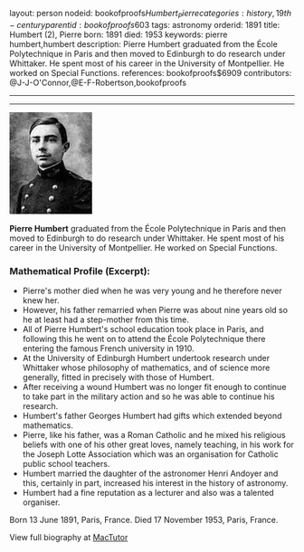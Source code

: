 layout: person
nodeid: bookofproofs$Humbert_Pierre
categories: history,19th-century
parentid: bookofproofs$603
tags: astronomy
orderid: 1891
title: Humbert (2), Pierre
born: 1891
died: 1953
keywords: pierre humbert,humbert
description: Pierre Humbert graduated from the École Polytechnique in Paris and then moved to Edinburgh to do research under Whittaker. He spent most of his career in the University of Montpellier. He worked on Special Functions.
references: bookofproofs$6909
contributors: @J-J-O'Connor,@E-F-Robertson,bookofproofs

---



---

![Humbert_Pierre.jpg](https://github.com/bookofproofs/bookofproofs.github.io/blob/main/_sources/_assets/images/portraits/Humbert_Pierre.jpg?raw=true)

**Pierre Humbert** graduated from the École Polytechnique in Paris and then moved to Edinburgh to do research under Whittaker. He spent most of his career in the University of Montpellier. He worked on Special Functions.

### Mathematical Profile (Excerpt):
* Pierre's mother died when he was very young and he therefore never knew her.
* However, his father remarried when Pierre was about nine years old so he at least had a step-mother from this time.
* All of Pierre Humbert's school education took place in Paris, and following this he went on to attend the École Polytechnique there entering the famous French university in 1910.
* At the University of Edinburgh Humbert undertook research under Whittaker whose philosophy of mathematics, and of science more generally, fitted in precisely with those of Humbert.
* After receiving a wound Humbert was no longer fit enough to continue to take part in the military action and so he was able to continue his research.
* Humbert's father Georges Humbert had gifts which extended beyond mathematics.
* Pierre, like his father, was a Roman Catholic and he mixed his religious beliefs with one of his other great loves, namely teaching, in his work for the Joseph Lotte Association which was an organisation for Catholic public school teachers.
* Humbert married the daughter of the astronomer Henri Andoyer and this, certainly in part, increased his interest in the history of astronomy.
* Humbert had a fine reputation as a lecturer and also was a talented organiser.

Born 13 June 1891, Paris, France. Died 17 November 1953, Paris, France.

View full biography at [MacTutor](https://mathshistory.st-andrews.ac.uk/Biographies/Humbert_Pierre/)
